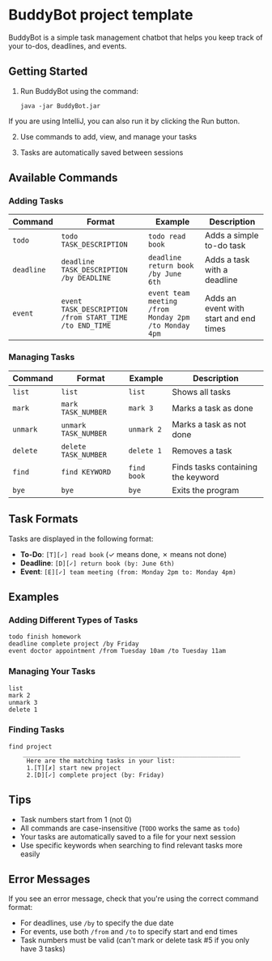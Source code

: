 # BuddyBot project template

BuddyBot is a simple task management chatbot that helps you keep track of your to-dos, deadlines, and events.

## Getting Started

1. Run BuddyBot using the command:
   ```
   java -jar BuddyBot.jar
   ```
If you are using IntelliJ, you can also run it by clicking the Run button.

2. Use commands to add, view, and manage your tasks

3. Tasks are automatically saved between sessions

## Available Commands

### Adding Tasks

| Command | Format | Example | Description |
|---------|--------|---------|-------------|
| `todo` | `todo TASK_DESCRIPTION` | `todo read book` | Adds a simple to-do task |
| `deadline` | `deadline TASK_DESCRIPTION /by DEADLINE` | `deadline return book /by June 6th` | Adds a task with a deadline |
| `event` | `event TASK_DESCRIPTION /from START_TIME /to END_TIME` | `event team meeting /from Monday 2pm /to Monday 4pm` | Adds an event with start and end times |

### Managing Tasks

| Command | Format | Example | Description |
|---------|--------|---------|-------------|
| `list` | `list` | `list` | Shows all tasks |
| `mark` | `mark TASK_NUMBER` | `mark 3` | Marks a task as done |
| `unmark` | `unmark TASK_NUMBER` | `unmark 2` | Marks a task as not done |
| `delete` | `delete TASK_NUMBER` | `delete 1` | Removes a task |
| `find` | `find KEYWORD` | `find book` | Finds tasks containing the keyword |
| `bye` | `bye` | `bye` | Exits the program |

## Task Formats

Tasks are displayed in the following format:

- **To-Do**: `[T][✓] read book` (✓ means done, ✗ means not done)
- **Deadline**: `[D][✓] return book (by: June 6th)`
- **Event**: `[E][✓] team meeting (from: Monday 2pm to: Monday 4pm)`

## Examples

### Adding Different Types of Tasks

```
todo finish homework
deadline complete project /by Friday
event doctor appointment /from Tuesday 10am /to Tuesday 11am
```

### Managing Your Tasks

```
list
mark 2
unmark 3
delete 1
```

### Finding Tasks

```
find project
    ____________________________________________________________
     Here are the matching tasks in your list:
     1.[T][✗] start new project
     2.[D][✓] complete project (by: Friday)
```

## Tips

- Task numbers start from 1 (not 0)
- All commands are case-insensitive (`TODO` works the same as `todo`)
- Your tasks are automatically saved to a file for your next session
- Use specific keywords when searching to find relevant tasks more easily

## Error Messages

If you see an error message, check that you're using the correct command format:

- For deadlines, use `/by` to specify the due date
- For events, use both `/from` and `/to` to specify start and end times
- Task numbers must be valid (can't mark or delete task #5 if you only have 3 tasks)
